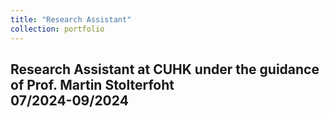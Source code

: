 ```yaml
---
title: "Research Assistant"
collection: portfolio
---
```


Research Assistant at CUHK under the guidance of Prof. Martin Stolterfoht                                                        
07/2024-09/2024
---
